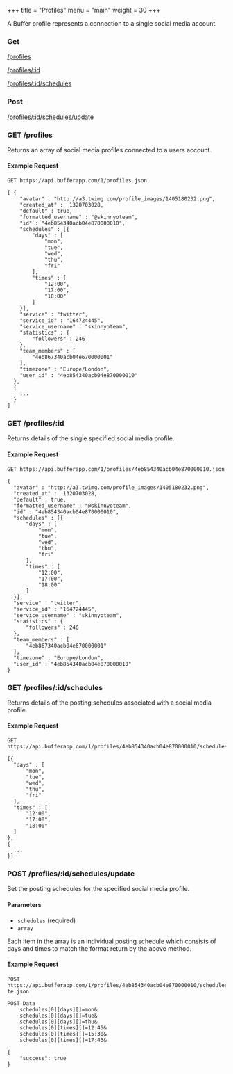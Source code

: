 +++
title = "Profiles"
menu = "main"
weight = 30
+++

A Buffer profile represents a connection to a single social media account.

### Get

[/profiles](#get-profiles)

[/profiles/:id](#get-profiles-id)

[/profiles/:id/schedules](#get-profiles-id-schedules)

### Post

[/profiles/:id/schedules/update](#post-profiles-id-schedules-update)

### GET /profiles

Returns an array of social media profiles connected to a users account.

#### Example Request

```
GET https://api.bufferapp.com/1/profiles.json

[ {
    "avatar" : "http://a3.twimg.com/profile_images/1405180232.png",
    "created_at" :  1320703028,
    "default" : true,
    "formatted_username" : "@skinnyoteam",
    "id" : "4eb854340acb04e870000010",
    "schedules" : [{
        "days" : [
            "mon",
            "tue",
            "wed",
            "thu",
            "fri"
        ],
        "times" : [
            "12:00",
            "17:00",
            "18:00"
        ]
    }],
    "service" : "twitter",
    "service_id" : "164724445",
    "service_username" : "skinnyoteam",
    "statistics" : {
        "followers" : 246
    },
    "team_members" : [
        "4eb867340acb04e670000001"
    ],
    "timezone" : "Europe/London",
    "user_id" : "4eb854340acb04e870000010"
  },
  {
	...
  }
]
```

### GET /profiles/:id

Returns details of the single specified social media profile.

#### Example Request

```
GET https://api.bufferapp.com/1/profiles/4eb854340acb04e870000010.json

{
  "avatar" : "http://a3.twimg.com/profile_images/1405180232.png",
  "created_at" :  1320703028,
  "default" : true,
  "formatted_username" : "@skinnyoteam",
  "id" : "4eb854340acb04e870000010",
  "schedules" : [{
      "days" : [
          "mon",
          "tue",
          "wed",
          "thu",
          "fri"
      ],
      "times" : [
          "12:00",
          "17:00",
          "18:00"
      ]
  }],
  "service" : "twitter",
  "service_id" : "164724445",
  "service_username" : "skinnyoteam",
  "statistics" : {
      "followers" : 246
  },
  "team_members" : [
      "4eb867340acb04e670000001"
  ],
  "timezone" : "Europe/London",
  "user_id" : "4eb854340acb04e870000010"
}
```

### GET /profiles/:id/schedules

Returns details of the posting schedules associated with a social media profile.

#### Example Request

```
GET https://api.bufferapp.com/1/profiles/4eb854340acb04e870000010/schedules.json

[{
  "days" : [
      "mon",
      "tue",
      "wed",
      "thu",
      "fri"
  ],
  "times" : [
      "12:00",
      "17:00",
      "18:00"
  ]
},
{
  ...
}]
```

### POST /profiles/:id/schedules/update

Set the posting schedules for the specified social media profile.

#### Parameters

* `schedules` (required)
* `array`

Each item in the array is an individual posting schedule which consists of days and times to match the format return by the above method.

#### Example Request

```
POST https://api.bufferapp.com/1/profiles/4eb854340acb04e870000010/schedules/upda
te.json

POST Data
    schedules[0][days][]=mon&
    schedules[0][days][]=tue&
    schedules[0][days][]=thu&
    schedules[0][times][]=12:45&
    schedules[0][times][]=15:30&
    schedules[0][times][]=17:43&

{
    "success": true
}
```
